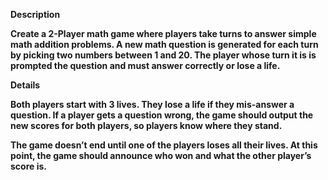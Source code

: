 <b>Description<b>

Create a 2-Player math game where players take turns to answer simple math addition problems.
A new math question is generated for each turn by picking two numbers between 1 and 20.
The player whose turn it is is prompted the question and must answer correctly or lose a life.


<b>Details</b>

Both players start with 3 lives. They lose a life if they mis-answer a question.
If a player gets a question wrong, the game should output the new scores for both players,
  so players know where they stand.

The game doesn’t end until one of the players loses all their lives.
At this point, the game should announce who won and what the other player’s score is.
